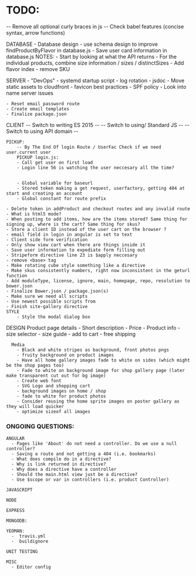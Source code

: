 # TODO:
  -- Remove all optional curly braces in js
  -- Check babel features (concise syntax, arrow functions) 
  
  DATABASE
    - Database design
    - use schema design to improve findProductByFlavor in database.js
    - Save user card information in database.js
    NOTES:
      - Start by looking at what the API returns
      - For the individual products, combine size information / sizes / distinctSizes
      - Add flavor index
      - remove SKU
      
  SERVER
    - "DevOps"
        - systemd startup script
        - log rotation
        - jsdoc
        - Move static assets to cloudfront
        - favicon best practices
        - SPF policy
        - Look into name server issues
        
    - Reset email password route
    - Create email templates
    - Finalize package.json
    
  CLIENT
    -- Switch to writing ES 2015 --
    -- Switch to using/ Standard JS --
    -- Switch to using API domain --
    
    PICKUP: 
        -- By The End Of login Route / UserFac Check if we need user.current user
        PICKUP login.js:
        - Call get user on first load
        - Login line 56 is watching the user neccesary all the time?


        - Global variable for baseurl
        - Stored token making a get request, userfactory, getting 404 at start and creating an account
        - Global constant for route prefix
        
    - Delete token in addProduct and checkout routes and any invalid route
    - What is html5 mode?
    - When posting to add items, how are the items stored? Same thing for signing up, where is the cart? Same thing for skus?
    - Store a client ID instead of the user cart on the browser ?
    - email field in login in angular is set to text
    - Client side form verification
    - Only show view cart when there are things inside it
    - Save user information to expediate form filling out
    - Stripeform directive line 23 is $apply neccesary
    - remove <base> tag
    - Make rotating cube style something like a directive
    - Make skus consistently numbers, right now inconsistent in the geturl function
    - Add moduleType, license, ignore, main, homepage, repo, resolution to bower.json    
    - Finalize Bower.json / package.json(s)
    - Make sure we need all scripts
    - Use newest possible scripts from 
    - Finish site-gallery directive
    STYLE
        - Style the modal dialog box
    
  DESIGN
      Product page details
	    - Short description
        - Price
	    - Product info
	    - size selector
	    - size guide
	    - add to cart
        - free shipping

      Media
        - Black and white stripes as background, front photos pngs
        - fruity background on product images
        - Have all home gallery images fade to white on sides (which might be the shop pages too)
        - Fade to white on background image for shop gallery page (later make transparent cut out for bg image)
        - Create web font
        - SVG Logo and shopping cart
        - background images on home / shop
        - fade to white for product photos
        - Consider reusing the home sprite images on poster gallery as they will load quicker
        - optimize sizeof all images
      
### ONGOING QUESTIONS:
    ANGULAR
      - Pages like 'About' do not need a controller. Do we use a null controller?
      - Saving a route and not getting a 404 (i.e. bookmarks)
      - What does compile do in a directive?
      - Why is link returned in directive?
      - Why does a directive have a controller
      - Should the main.html view just be a directive?
      - Use $scope or var in controllers (i.e. product Controller)

    JAVASCRIPT

    NODE

    EXPRESS
    
    MONGODB:

    YEOMAN:
      -  travis.yml
      -  buildignore
      
    UNIT TESTING
    
    MISC
      - Editor config

